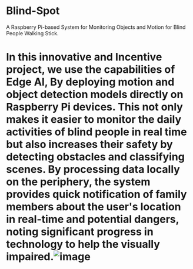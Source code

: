 # Blind-Spot
A Raspberry Pi-based System for Monitoring Objects and Motion for Blind People Walking Stick.

# In this innovative and Incentive project, we use the capabilities of Edge AI, By deploying motion and object detection models directly on Raspberry Pi devices. This not only makes it easier to monitor the daily activities of blind people in real time but also increases their safety by detecting obstacles and classifying scenes. By processing data locally on the periphery, the system provides quick notification of family members about the user's location in real-time and potential dangers, noting significant progress in technology to help the visually impaired.![image](https://github.com/SuneraUdana/Blind-Spot/assets/120769726/79cc137c-4c8f-4d96-a78a-511ef9eb055c)
